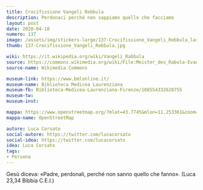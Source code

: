 ```yaml
---
title: Crocifissione Vangeli Rebbula
description: Perdonaci perché non sappiamo quello che facciamo
layout: post
date: 2020-04-10
numero: 137
image: /assets/img/stickers-large/137-Crocifissione_Vangeli_Rebbula_large.jpg
thumb: 137-Crocifissione_Vangeli_Rebbula.jpg

wiki: https://it.wikipedia.org/wiki/Vangeli_Rabbula
source: https://commons.wikimedia.org/wiki/File:Meister_des_Rabula-Evangeliums_002.jpg
source-name: Wikimedia Commons

museum-link: https://www.bmlonline.it/
museum-name: Biblioteca Medicea Laurenziana
museum-fb: Biblioteca-Medicea-Laurenziana-Firenze/108554332628755
museum-tw:
museum-inst:

mappa: https://www.openstreetmap.org/?mlat=43.7745&mlon=11.253361&zoom=15#map=15/43.7745/11.2534
mappa-name: OpenStreetMap

autore: Luca Corsato
social-autore: https://twitter.com/lucacorsato
social-idea: https://twitter.com/lucacorsato
idea: Luca Corsato
tags:
- Persona
---
```


Gesù diceva: «Padre, perdonali, perché non sanno quello che fanno». (Luca 23,34 Bibbia C.E.I.)
